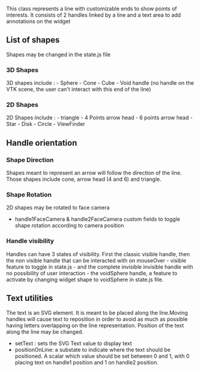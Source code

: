 This class represents a line with customizable ends to show points
of interests. It consists of 2 handles linked by a line and a text area
to add annotations on the widget

## List of shapes

Shapes may be changed in the state.js file

### 3D Shapes
3D shapes include :
    - Sphere
    - Cone
    - Cube
    - Void handle (no handle on the VTK scene, the user can't interact with
      this end of the line)

### 2D Shapes
2D Shapes include :
    - triangle
    - 4 Points arrow head
    - 6 points arrow head
    - Star
    - Disk
    - Circle
    - ViewFinder

## Handle orientation

### Shape Direction
Shapes meant to represent an arrow will follow the direction of the line. Those shapes include cone, arrow head (4 and 6) and triangle.

### Shape Rotation
2D shapes may be rotated to face camera
- handle1FaceCamera & handle2FaceCamera custom fields to toggle shape rotation according to camera position

### Handle visibility
Handles can have 3 states of visibility. First the classic visible handle,
then the non visible handle that can be interacted with on mouseOver - visible feature to toggle in state.js - and the complete invisible invisible
handle with no possibility of user interaction - the voidSphere handle, a feature to activate by changing widget shape to voidSphere in state.js file.


## Text utilities
The text is an SVG element. It is meant to be placed along the line.Moving handles will cause text to reposition in order to avoid as much as possible having letters overlapping on the line representation. Position of the text along the line may be changed.
- setText : sets the SVG Text value to display text
- positionOnLine: a substate to indicate where the text should be positioned. A scalar which value should be set between 0 and 1, with 0 placing text on handle1 position and 1 on handle2 position. 
